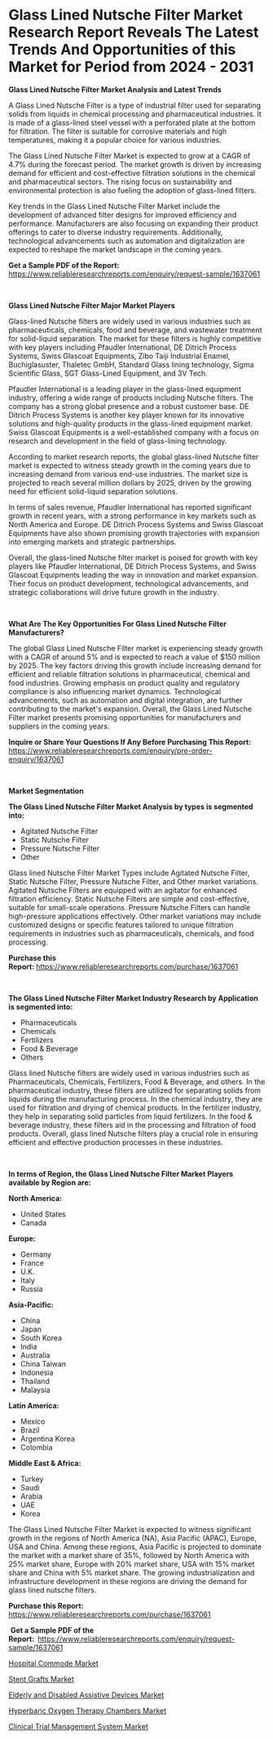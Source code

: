 <p><h1>Glass Lined Nutsche Filter Market Research Report Reveals The Latest Trends And Opportunities of this Market for Period from 2024 - 2031</h1></p><p><strong>Glass Lined Nutsche Filter Market Analysis and Latest Trends</strong></p>
<p><p>A Glass Lined Nutsche Filter is a type of industrial filter used for separating solids from liquids in chemical processing and pharmaceutical industries. It is made of a glass-lined steel vessel with a perforated plate at the bottom for filtration. The filter is suitable for corrosive materials and high temperatures, making it a popular choice for various industries.</p><p>The Glass Lined Nutsche Filter Market is expected to grow at a CAGR of 4.7% during the forecast period. The market growth is driven by increasing demand for efficient and cost-effective filtration solutions in the chemical and pharmaceutical sectors. The rising focus on sustainability and environmental protection is also fueling the adoption of glass-lined filters.</p><p>Key trends in the Glass Lined Nutsche Filter Market include the development of advanced filter designs for improved efficiency and performance. Manufacturers are also focusing on expanding their product offerings to cater to diverse industry requirements. Additionally, technological advancements such as automation and digitalization are expected to reshape the market landscape in the coming years.</p></p>
<p><strong>Get a Sample PDF of the Report:&nbsp;</strong> <a href="https://www.reliableresearchreports.com/enquiry/request-sample/1637061">https://www.reliableresearchreports.com/enquiry/request-sample/1637061</a></p>
<p>&nbsp;</p>
<p><strong>Glass Lined Nutsche Filter Major Market Players</strong></p>
<p><p>Glass-lined Nutsche filters are widely used in various industries such as pharmaceuticals, chemicals, food and beverage, and wastewater treatment for solid-liquid separation. The market for these filters is highly competitive with key players including Pfaudler International, DE Ditrich Process Systems, Swiss Glascoat Equipments, Zibo Taiji Industrial Enamel, Buchiglasuster, Thaletec GmbH, Standard Glass lining technology, Sigma Scientific Glass, SGT Glass-Lined Equipment, and 3V Tech.</p><p>Pfaudler International is a leading player in the glass-lined equipment industry, offering a wide range of products including Nutsche filters. The company has a strong global presence and a robust customer base. DE Ditrich Process Systems is another key player known for its innovative solutions and high-quality products in the glass-lined equipment market. Swiss Glascoat Equipments is a well-established company with a focus on research and development in the field of glass-lining technology.</p><p>According to market research reports, the global glass-lined Nutsche filter market is expected to witness steady growth in the coming years due to increasing demand from various end-use industries. The market size is projected to reach several million dollars by 2025, driven by the growing need for efficient solid-liquid separation solutions.</p><p>In terms of sales revenue, Pfaudler International has reported significant growth in recent years, with a strong performance in key markets such as North America and Europe. DE Ditrich Process Systems and Swiss Glascoat Equipments have also shown promising growth trajectories with expansion into emerging markets and strategic partnerships.</p><p>Overall, the glass-lined Nutsche filter market is poised for growth with key players like Pfaudler International, DE Ditrich Process Systems, and Swiss Glascoat Equipments leading the way in innovation and market expansion. Their focus on product development, technological advancements, and strategic collaborations will drive future growth in the industry.</p></p>
<p>&nbsp;</p>
<p><strong>What Are The Key Opportunities For Glass Lined Nutsche Filter Manufacturers?</strong></p>
<p><p>The global Glass Lined Nutsche Filter market is experiencing steady growth with a CAGR of around 5% and is expected to reach a value of $150 million by 2025. The key factors driving this growth include increasing demand for efficient and reliable filtration solutions in pharmaceutical, chemical and food industries. Growing emphasis on product quality and regulatory compliance is also influencing market dynamics. Technological advancements, such as automation and digital integration, are further contributing to the market's expansion. Overall, the Glass Lined Nutsche Filter market presents promising opportunities for manufacturers and suppliers in the coming years.</p></p>
<p><strong>Inquire or Share Your Questions If Any Before Purchasing This Report:</strong> <a href="https://www.reliableresearchreports.com/enquiry/pre-order-enquiry/1637061">https://www.reliableresearchreports.com/enquiry/pre-order-enquiry/1637061</a></p>
<p>&nbsp;</p>
<p><strong>Market Segmentation</strong></p>
<p><strong>The Glass Lined Nutsche Filter Market Analysis by types is segmented into:</strong></p>
<p><ul><li>Agitated Nutsche Filter</li><li>Static Nutsche Filter</li><li>Pressure Nutsche Filter</li><li>Other</li></ul></p>
<p><p>Glass lined Nutsche Filter Market Types include Agitated Nutsche Filter, Static Nutsche Filter, Pressure Nutsche Filter, and Other market variations. Agitated Nutsche Filters are equipped with an agitator for enhanced filtration efficiency. Static Nutsche Filters are simple and cost-effective, suitable for small-scale operations. Pressure Nutsche Filters can handle high-pressure applications effectively. Other market variations may include customized designs or specific features tailored to unique filtration requirements in industries such as pharmaceuticals, chemicals, and food processing.</p></p>
<p><strong>Purchase this Report:&nbsp;</strong><a href="https://www.reliableresearchreports.com/purchase/1637061">https://www.reliableresearchreports.com/purchase/1637061</a></p>
<p>&nbsp;</p>
<p><strong>The Glass Lined Nutsche Filter Market Industry Research by Application is segmented into:</strong></p>
<p><ul><li>Pharmaceuticals</li><li>Chemicals</li><li>Fertilizers</li><li>Food & Beverage</li><li>Others</li></ul></p>
<p><p>Glass lined Nutsche filters are widely used in various industries such as Pharmaceuticals, Chemicals, Fertilizers, Food & Beverage, and others. In the pharmaceutical industry, these filters are utilized for separating solids from liquids during the manufacturing process. In the chemical industry, they are used for filtration and drying of chemical products. In the fertilizer industry, they help in separating solid particles from liquid fertilizers. In the food & beverage industry, these filters aid in the processing and filtration of food products. Overall, glass lined Nutsche filters play a crucial role in ensuring efficient and effective production processes in these industries.</p></p>
<p>&nbsp;</p>
<p><strong>In terms of Region, the Glass Lined Nutsche Filter Market Players available by Region are:</strong></p>
<p>
    <p> <strong> North America: </strong>
        <ul>
            <li>United States</li>
            <li>Canada</li>
        </ul>
        </p> 
    <p> <strong> Europe: </strong>
        <ul>
            <li>Germany</li>
            <li>France</li>
            <li>U.K.</li>
            <li>Italy</li>
            <li>Russia</li>
        </ul>
        </p> 
    <p> <strong> Asia-Pacific: </strong>
        <ul>
            <li>China</li>
            <li>Japan</li>
            <li>South Korea</li>
            <li>India</li>
            <li>Australia</li>
            <li>China Taiwan</li>
            <li>Indonesia</li>
            <li>Thailand</li>
            <li>Malaysia</li>
        </ul>
        </p> 
    <p> <strong> Latin America: </strong>
        <ul>
            <li>Mexico</li>
            <li>Brazil</li>
            <li>Argentina Korea</li>
            <li>Colombia</li>
        </ul>
        </p> 
    <p> <strong> Middle East & Africa: </strong>
        <ul>
            <li>Turkey</li>
            <li>Saudi</li>
            <li>Arabia</li>
            <li>UAE</li>
            <li>Korea</li>
        </ul>
    </p>
    </p>
<p><p>The Glass Lined Nutsche Filter Market is expected to witness significant growth in the regions of North America (NA), Asia Pacific (APAC), Europe, USA and China. Among these regions, Asia Pacific is projected to dominate the market with a market share of 35%, followed by North America with 25% market share, Europe with 20% market share, USA with 15% market share and China with 5% market share. The growing industrialization and infrastructure development in these regions are driving the demand for glass lined nutsche filters.</p></p>
<p><strong>Purchase this Report: </strong><a href="https://www.reliableresearchreports.com/purchase/1637061">https://www.reliableresearchreports.com/purchase/1637061</a></p>
<p>&nbsp;<strong>Get a Sample PDF of the Report:&nbsp;&nbsp;</strong><a href="https://www.reliableresearchreports.com/enquiry/request-sample/1637061">https://www.reliableresearchreports.com/enquiry/request-sample/1637061</a></p>
<p><strong></strong></p>
<p><p><a href="https://medium.com/@emilyarnold76/hospital-commode-market-report-reveals-the-latest-trends-and-growth-opportunities-of-this-market-7c74a9d4df0d">Hospital Commode Market</a></p><p><a href="https://medium.com/@dorisstephens14/stent-grafts-market-outlook-industry-overview-and-forecast-2024-to-2031-3ba13763a15a">Stent Grafts Market</a></p><p><a href="https://medium.com/@dorisstephens14/elderly-and-disabled-assistive-devices-nbsp-market-focuses-on-market-share-size-and-projected-df56fc61004c">Elderly and Disabled Assistive Devices Market</a></p><p><a href="https://medium.com/@emilyarnold76/hyperbaric-oxygen-therapy-chambers-market-exploring-market-share-market-trends-and-future-growth-778e080089d4">Hyperbaric Oxygen Therapy Chambers Market</a></p><p><a href="https://medium.com/@dorothybrooks53/clinical-trial-management-system-market-analysis-and-sze-forecasted-for-period-from-2024-to-2031-3a231fc24b3d">Clinical Trial Management System Market</a></p></p>